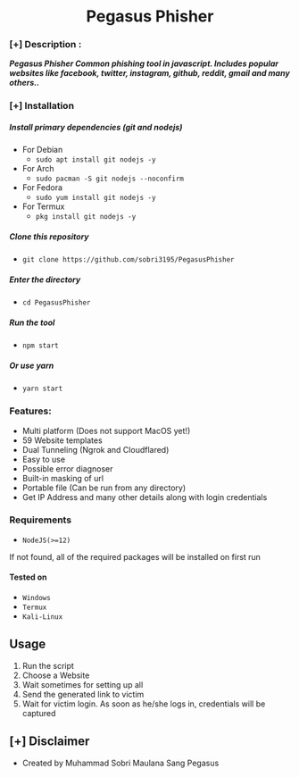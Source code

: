 <h1 align="center">Pegasus Phisher</h1>



### [+] Description :

***Pegasus Phisher Common phishing tool in javascript. Includes popular websites like facebook, twitter, instagram, github, reddit, gmail and many others..***

### [+] Installation

##### Install primary dependencies (git and nodejs)

 - For Debian
    - ```sudo apt install git nodejs -y```
 - For Arch
    - ```sudo pacman -S git nodejs --noconfirm```
 - For Fedora
    - ```sudo yum install git nodejs -y```
 - For Termux
    - ```pkg install git nodejs -y```

##### Clone this repository

 - ```git clone https://github.com/sobri3195/PegasusPhisher```

##### Enter the directory
 - ```cd PegasusPhisher```

##### Run the tool
 - ```npm start```

##### Or use yarn
 - ```yarn start```


### Features:

 - Multi platform (Does not support MacOS yet!)
 - 59 Website templates
 - Dual Tunneling (Ngrok and Cloudflared)
 - Easy to use
 - Possible error diagnoser
 - Built-in masking of url
 - Portable file (Can be run from any directory)
 - Get IP Address and many other details along with login credentials

### Requirements

 - `NodeJS(>=12)`
 
If not found, all of the required packages will be installed on first run

#### Tested on

 - `Windows`
 - `Termux`
 - `Kali-Linux`

## Usage

1. Run the script
2. Choose a Website
3. Wait sometimes for setting up all
4. Send the generated link to victim
5. Wait for victim login. As soon as he/she logs in, credentials will be captured

## [+] Disclaimer
* Created by Muhammad Sobri Maulana Sang Pegasus